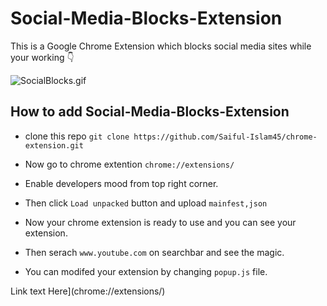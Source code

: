 # Social-Media-Blocks-Extension
This is a Google Chrome Extension which blocks social media sites while your working 👇

![SocialBlocks.gif](https://user-images.githubusercontent.com/101202952/180454143-07c76da8-e1b4-434b-8ce6-b0b14e199380.gif)

## How to add Social-Media-Blocks-Extension


   - clone this repo `git clone https://github.com/Saiful-Islam45/chrome-extension.git`

   - Now go to chrome extention `chrome://extensions/`
   - Enable developers mood from top right corner.
   - Then click `Load unpacked` button and upload `mainfest,json`
   - Now your chrome extension is ready to use and you can see your extension.
   - Then serach `www.youtube.com` on searchbar and see the magic.
   - You can modifed your extension by changing `popup.js` file.

Link text Here](chrome://extensions/)
